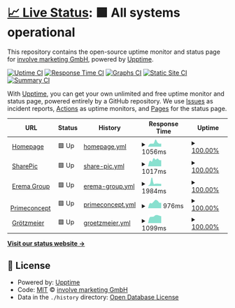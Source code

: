 # [📈 Live Status](https://involve-gmbh.github.io/upptime): <!--live status--> **🟩 All systems operational**

This repository contains the open-source uptime monitor and status page for [involve marketing GmbH](www.involve.at), powered by [Upptime](https://github.com/upptime/upptime).

[![Uptime CI](https://github.com/involve-gmbh/upptime/workflows/Uptime%20CI/badge.svg)](https://github.com/involve-gmbh/upptime/actions?query=workflow%3A%22Uptime+CI%22)
[![Response Time CI](https://github.com/involve-gmbh/upptime/workflows/Response%20Time%20CI/badge.svg)](https://github.com/involve-gmbh/upptime/actions?query=workflow%3A%22Response+Time+CI%22)
[![Graphs CI](https://github.com/involve-gmbh/upptime/workflows/Graphs%20CI/badge.svg)](https://github.com/involve-gmbh/upptime/actions?query=workflow%3A%22Graphs+CI%22)
[![Static Site CI](https://github.com/involve-gmbh/upptime/workflows/Static%20Site%20CI/badge.svg)](https://github.com/involve-gmbh/upptime/actions?query=workflow%3A%22Static+Site+CI%22)
[![Summary CI](https://github.com/involve-gmbh/upptime/workflows/Summary%20CI/badge.svg)](https://github.com/involve-gmbh/upptime/actions?query=workflow%3A%22Summary+CI%22)

With [Upptime](https://upptime.js.org), you can get your own unlimited and free uptime monitor and status page, powered entirely by a GitHub repository. We use [Issues](https://github.com/involve-gmbh/upptime/issues) as incident reports, [Actions](https://github.com/involve-gmbh/upptime/actions) as uptime monitors, and [Pages](https://involve-gmbh.github.io/upptime) for the status page.

<!--start: status pages-->
<!-- This summary is generated by Upptime (https://github.com/upptime/upptime) -->
<!-- Do not edit this manually, your changes will be overwritten -->
<!-- prettier-ignore -->
| URL | Status | History | Response Time | Uptime |
| --- | ------ | ------- | ------------- | ------ |
| <img alt="" src="https://icons.duckduckgo.com/ip3/involve.at.ico" height="13"> [Homepage](https://involve.at) | 🟩 Up | [homepage.yml](https://github.com/involve-gmbh/upptime/commits/HEAD/history/homepage.yml) | <details><summary><img alt="Response time graph" src="./graphs/homepage/response-time-week.png" height="20"> 1056ms</summary><br><a href="https://involve-gmbh.github.io/upptime/history/homepage"><img alt="Response time 849" src="https://img.shields.io/endpoint?url=https%3A%2F%2Fraw.githubusercontent.com%2Finvolve-gmbh%2Fupptime%2FHEAD%2Fapi%2Fhomepage%2Fresponse-time.json"></a><br><a href="https://involve-gmbh.github.io/upptime/history/homepage"><img alt="24-hour response time 871" src="https://img.shields.io/endpoint?url=https%3A%2F%2Fraw.githubusercontent.com%2Finvolve-gmbh%2Fupptime%2FHEAD%2Fapi%2Fhomepage%2Fresponse-time-day.json"></a><br><a href="https://involve-gmbh.github.io/upptime/history/homepage"><img alt="7-day response time 1056" src="https://img.shields.io/endpoint?url=https%3A%2F%2Fraw.githubusercontent.com%2Finvolve-gmbh%2Fupptime%2FHEAD%2Fapi%2Fhomepage%2Fresponse-time-week.json"></a><br><a href="https://involve-gmbh.github.io/upptime/history/homepage"><img alt="30-day response time 956" src="https://img.shields.io/endpoint?url=https%3A%2F%2Fraw.githubusercontent.com%2Finvolve-gmbh%2Fupptime%2FHEAD%2Fapi%2Fhomepage%2Fresponse-time-month.json"></a><br><a href="https://involve-gmbh.github.io/upptime/history/homepage"><img alt="1-year response time 868" src="https://img.shields.io/endpoint?url=https%3A%2F%2Fraw.githubusercontent.com%2Finvolve-gmbh%2Fupptime%2FHEAD%2Fapi%2Fhomepage%2Fresponse-time-year.json"></a></details> | <details><summary><a href="https://involve-gmbh.github.io/upptime/history/homepage">100.00%</a></summary><a href="https://involve-gmbh.github.io/upptime/history/homepage"><img alt="All-time uptime 99.94%" src="https://img.shields.io/endpoint?url=https%3A%2F%2Fraw.githubusercontent.com%2Finvolve-gmbh%2Fupptime%2FHEAD%2Fapi%2Fhomepage%2Fuptime.json"></a><br><a href="https://involve-gmbh.github.io/upptime/history/homepage"><img alt="24-hour uptime 100.00%" src="https://img.shields.io/endpoint?url=https%3A%2F%2Fraw.githubusercontent.com%2Finvolve-gmbh%2Fupptime%2FHEAD%2Fapi%2Fhomepage%2Fuptime-day.json"></a><br><a href="https://involve-gmbh.github.io/upptime/history/homepage"><img alt="7-day uptime 100.00%" src="https://img.shields.io/endpoint?url=https%3A%2F%2Fraw.githubusercontent.com%2Finvolve-gmbh%2Fupptime%2FHEAD%2Fapi%2Fhomepage%2Fuptime-week.json"></a><br><a href="https://involve-gmbh.github.io/upptime/history/homepage"><img alt="30-day uptime 100.00%" src="https://img.shields.io/endpoint?url=https%3A%2F%2Fraw.githubusercontent.com%2Finvolve-gmbh%2Fupptime%2FHEAD%2Fapi%2Fhomepage%2Fuptime-month.json"></a><br><a href="https://involve-gmbh.github.io/upptime/history/homepage"><img alt="1-year uptime 99.95%" src="https://img.shields.io/endpoint?url=https%3A%2F%2Fraw.githubusercontent.com%2Finvolve-gmbh%2Fupptime%2FHEAD%2Fapi%2Fhomepage%2Fuptime-year.json"></a></details>
| <img alt="" src="https://icons.duckduckgo.com/ip3/sharepic.eu.ico" height="13"> [SharePic](https://sharepic.eu) | 🟩 Up | [share-pic.yml](https://github.com/involve-gmbh/upptime/commits/HEAD/history/share-pic.yml) | <details><summary><img alt="Response time graph" src="./graphs/share-pic/response-time-week.png" height="20"> 1017ms</summary><br><a href="https://involve-gmbh.github.io/upptime/history/share-pic"><img alt="Response time 1001" src="https://img.shields.io/endpoint?url=https%3A%2F%2Fraw.githubusercontent.com%2Finvolve-gmbh%2Fupptime%2FHEAD%2Fapi%2Fshare-pic%2Fresponse-time.json"></a><br><a href="https://involve-gmbh.github.io/upptime/history/share-pic"><img alt="24-hour response time 960" src="https://img.shields.io/endpoint?url=https%3A%2F%2Fraw.githubusercontent.com%2Finvolve-gmbh%2Fupptime%2FHEAD%2Fapi%2Fshare-pic%2Fresponse-time-day.json"></a><br><a href="https://involve-gmbh.github.io/upptime/history/share-pic"><img alt="7-day response time 1017" src="https://img.shields.io/endpoint?url=https%3A%2F%2Fraw.githubusercontent.com%2Finvolve-gmbh%2Fupptime%2FHEAD%2Fapi%2Fshare-pic%2Fresponse-time-week.json"></a><br><a href="https://involve-gmbh.github.io/upptime/history/share-pic"><img alt="30-day response time 1036" src="https://img.shields.io/endpoint?url=https%3A%2F%2Fraw.githubusercontent.com%2Finvolve-gmbh%2Fupptime%2FHEAD%2Fapi%2Fshare-pic%2Fresponse-time-month.json"></a><br><a href="https://involve-gmbh.github.io/upptime/history/share-pic"><img alt="1-year response time 1014" src="https://img.shields.io/endpoint?url=https%3A%2F%2Fraw.githubusercontent.com%2Finvolve-gmbh%2Fupptime%2FHEAD%2Fapi%2Fshare-pic%2Fresponse-time-year.json"></a></details> | <details><summary><a href="https://involve-gmbh.github.io/upptime/history/share-pic">100.00%</a></summary><a href="https://involve-gmbh.github.io/upptime/history/share-pic"><img alt="All-time uptime 99.90%" src="https://img.shields.io/endpoint?url=https%3A%2F%2Fraw.githubusercontent.com%2Finvolve-gmbh%2Fupptime%2FHEAD%2Fapi%2Fshare-pic%2Fuptime.json"></a><br><a href="https://involve-gmbh.github.io/upptime/history/share-pic"><img alt="24-hour uptime 100.00%" src="https://img.shields.io/endpoint?url=https%3A%2F%2Fraw.githubusercontent.com%2Finvolve-gmbh%2Fupptime%2FHEAD%2Fapi%2Fshare-pic%2Fuptime-day.json"></a><br><a href="https://involve-gmbh.github.io/upptime/history/share-pic"><img alt="7-day uptime 100.00%" src="https://img.shields.io/endpoint?url=https%3A%2F%2Fraw.githubusercontent.com%2Finvolve-gmbh%2Fupptime%2FHEAD%2Fapi%2Fshare-pic%2Fuptime-week.json"></a><br><a href="https://involve-gmbh.github.io/upptime/history/share-pic"><img alt="30-day uptime 99.97%" src="https://img.shields.io/endpoint?url=https%3A%2F%2Fraw.githubusercontent.com%2Finvolve-gmbh%2Fupptime%2FHEAD%2Fapi%2Fshare-pic%2Fuptime-month.json"></a><br><a href="https://involve-gmbh.github.io/upptime/history/share-pic"><img alt="1-year uptime 99.96%" src="https://img.shields.io/endpoint?url=https%3A%2F%2Fraw.githubusercontent.com%2Finvolve-gmbh%2Fupptime%2FHEAD%2Fapi%2Fshare-pic%2Fuptime-year.json"></a></details>
| <img alt="" src="https://icons.duckduckgo.com/ip3/erema-group.com.ico" height="13"> [Erema Group](https://erema-group.com) | 🟩 Up | [erema-group.yml](https://github.com/involve-gmbh/upptime/commits/HEAD/history/erema-group.yml) | <details><summary><img alt="Response time graph" src="./graphs/erema-group/response-time-week.png" height="20"> 1984ms</summary><br><a href="https://involve-gmbh.github.io/upptime/history/erema-group"><img alt="Response time 1182" src="https://img.shields.io/endpoint?url=https%3A%2F%2Fraw.githubusercontent.com%2Finvolve-gmbh%2Fupptime%2FHEAD%2Fapi%2Ferema-group%2Fresponse-time.json"></a><br><a href="https://involve-gmbh.github.io/upptime/history/erema-group"><img alt="24-hour response time 1377" src="https://img.shields.io/endpoint?url=https%3A%2F%2Fraw.githubusercontent.com%2Finvolve-gmbh%2Fupptime%2FHEAD%2Fapi%2Ferema-group%2Fresponse-time-day.json"></a><br><a href="https://involve-gmbh.github.io/upptime/history/erema-group"><img alt="7-day response time 1984" src="https://img.shields.io/endpoint?url=https%3A%2F%2Fraw.githubusercontent.com%2Finvolve-gmbh%2Fupptime%2FHEAD%2Fapi%2Ferema-group%2Fresponse-time-week.json"></a><br><a href="https://involve-gmbh.github.io/upptime/history/erema-group"><img alt="30-day response time 1440" src="https://img.shields.io/endpoint?url=https%3A%2F%2Fraw.githubusercontent.com%2Finvolve-gmbh%2Fupptime%2FHEAD%2Fapi%2Ferema-group%2Fresponse-time-month.json"></a><br><a href="https://involve-gmbh.github.io/upptime/history/erema-group"><img alt="1-year response time 1234" src="https://img.shields.io/endpoint?url=https%3A%2F%2Fraw.githubusercontent.com%2Finvolve-gmbh%2Fupptime%2FHEAD%2Fapi%2Ferema-group%2Fresponse-time-year.json"></a></details> | <details><summary><a href="https://involve-gmbh.github.io/upptime/history/erema-group">100.00%</a></summary><a href="https://involve-gmbh.github.io/upptime/history/erema-group"><img alt="All-time uptime 99.94%" src="https://img.shields.io/endpoint?url=https%3A%2F%2Fraw.githubusercontent.com%2Finvolve-gmbh%2Fupptime%2FHEAD%2Fapi%2Ferema-group%2Fuptime.json"></a><br><a href="https://involve-gmbh.github.io/upptime/history/erema-group"><img alt="24-hour uptime 100.00%" src="https://img.shields.io/endpoint?url=https%3A%2F%2Fraw.githubusercontent.com%2Finvolve-gmbh%2Fupptime%2FHEAD%2Fapi%2Ferema-group%2Fuptime-day.json"></a><br><a href="https://involve-gmbh.github.io/upptime/history/erema-group"><img alt="7-day uptime 100.00%" src="https://img.shields.io/endpoint?url=https%3A%2F%2Fraw.githubusercontent.com%2Finvolve-gmbh%2Fupptime%2FHEAD%2Fapi%2Ferema-group%2Fuptime-week.json"></a><br><a href="https://involve-gmbh.github.io/upptime/history/erema-group"><img alt="30-day uptime 100.00%" src="https://img.shields.io/endpoint?url=https%3A%2F%2Fraw.githubusercontent.com%2Finvolve-gmbh%2Fupptime%2FHEAD%2Fapi%2Ferema-group%2Fuptime-month.json"></a><br><a href="https://involve-gmbh.github.io/upptime/history/erema-group"><img alt="1-year uptime 99.96%" src="https://img.shields.io/endpoint?url=https%3A%2F%2Fraw.githubusercontent.com%2Finvolve-gmbh%2Fupptime%2FHEAD%2Fapi%2Ferema-group%2Fuptime-year.json"></a></details>
| <img alt="" src="https://icons.duckduckgo.com/ip3/primeconcept.at.ico" height="13"> [Primeconcept](https://primeconcept.at) | 🟩 Up | [primeconcept.yml](https://github.com/involve-gmbh/upptime/commits/HEAD/history/primeconcept.yml) | <details><summary><img alt="Response time graph" src="./graphs/primeconcept/response-time-week.png" height="20"> 976ms</summary><br><a href="https://involve-gmbh.github.io/upptime/history/primeconcept"><img alt="Response time 1019" src="https://img.shields.io/endpoint?url=https%3A%2F%2Fraw.githubusercontent.com%2Finvolve-gmbh%2Fupptime%2FHEAD%2Fapi%2Fprimeconcept%2Fresponse-time.json"></a><br><a href="https://involve-gmbh.github.io/upptime/history/primeconcept"><img alt="24-hour response time 854" src="https://img.shields.io/endpoint?url=https%3A%2F%2Fraw.githubusercontent.com%2Finvolve-gmbh%2Fupptime%2FHEAD%2Fapi%2Fprimeconcept%2Fresponse-time-day.json"></a><br><a href="https://involve-gmbh.github.io/upptime/history/primeconcept"><img alt="7-day response time 976" src="https://img.shields.io/endpoint?url=https%3A%2F%2Fraw.githubusercontent.com%2Finvolve-gmbh%2Fupptime%2FHEAD%2Fapi%2Fprimeconcept%2Fresponse-time-week.json"></a><br><a href="https://involve-gmbh.github.io/upptime/history/primeconcept"><img alt="30-day response time 942" src="https://img.shields.io/endpoint?url=https%3A%2F%2Fraw.githubusercontent.com%2Finvolve-gmbh%2Fupptime%2FHEAD%2Fapi%2Fprimeconcept%2Fresponse-time-month.json"></a><br><a href="https://involve-gmbh.github.io/upptime/history/primeconcept"><img alt="1-year response time 1004" src="https://img.shields.io/endpoint?url=https%3A%2F%2Fraw.githubusercontent.com%2Finvolve-gmbh%2Fupptime%2FHEAD%2Fapi%2Fprimeconcept%2Fresponse-time-year.json"></a></details> | <details><summary><a href="https://involve-gmbh.github.io/upptime/history/primeconcept">100.00%</a></summary><a href="https://involve-gmbh.github.io/upptime/history/primeconcept"><img alt="All-time uptime 99.93%" src="https://img.shields.io/endpoint?url=https%3A%2F%2Fraw.githubusercontent.com%2Finvolve-gmbh%2Fupptime%2FHEAD%2Fapi%2Fprimeconcept%2Fuptime.json"></a><br><a href="https://involve-gmbh.github.io/upptime/history/primeconcept"><img alt="24-hour uptime 100.00%" src="https://img.shields.io/endpoint?url=https%3A%2F%2Fraw.githubusercontent.com%2Finvolve-gmbh%2Fupptime%2FHEAD%2Fapi%2Fprimeconcept%2Fuptime-day.json"></a><br><a href="https://involve-gmbh.github.io/upptime/history/primeconcept"><img alt="7-day uptime 100.00%" src="https://img.shields.io/endpoint?url=https%3A%2F%2Fraw.githubusercontent.com%2Finvolve-gmbh%2Fupptime%2FHEAD%2Fapi%2Fprimeconcept%2Fuptime-week.json"></a><br><a href="https://involve-gmbh.github.io/upptime/history/primeconcept"><img alt="30-day uptime 100.00%" src="https://img.shields.io/endpoint?url=https%3A%2F%2Fraw.githubusercontent.com%2Finvolve-gmbh%2Fupptime%2FHEAD%2Fapi%2Fprimeconcept%2Fuptime-month.json"></a><br><a href="https://involve-gmbh.github.io/upptime/history/primeconcept"><img alt="1-year uptime 99.95%" src="https://img.shields.io/endpoint?url=https%3A%2F%2Fraw.githubusercontent.com%2Finvolve-gmbh%2Fupptime%2FHEAD%2Fapi%2Fprimeconcept%2Fuptime-year.json"></a></details>
| <img alt="" src="https://icons.duckduckgo.com/ip3/groetzmeier.at.ico" height="13"> [Grötzmeier](https://groetzmeier.at) | 🟩 Up | [groetzmeier.yml](https://github.com/involve-gmbh/upptime/commits/HEAD/history/groetzmeier.yml) | <details><summary><img alt="Response time graph" src="./graphs/groetzmeier/response-time-week.png" height="20"> 1099ms</summary><br><a href="https://involve-gmbh.github.io/upptime/history/groetzmeier"><img alt="Response time 1083" src="https://img.shields.io/endpoint?url=https%3A%2F%2Fraw.githubusercontent.com%2Finvolve-gmbh%2Fupptime%2FHEAD%2Fapi%2Fgroetzmeier%2Fresponse-time.json"></a><br><a href="https://involve-gmbh.github.io/upptime/history/groetzmeier"><img alt="24-hour response time 1070" src="https://img.shields.io/endpoint?url=https%3A%2F%2Fraw.githubusercontent.com%2Finvolve-gmbh%2Fupptime%2FHEAD%2Fapi%2Fgroetzmeier%2Fresponse-time-day.json"></a><br><a href="https://involve-gmbh.github.io/upptime/history/groetzmeier"><img alt="7-day response time 1099" src="https://img.shields.io/endpoint?url=https%3A%2F%2Fraw.githubusercontent.com%2Finvolve-gmbh%2Fupptime%2FHEAD%2Fapi%2Fgroetzmeier%2Fresponse-time-week.json"></a><br><a href="https://involve-gmbh.github.io/upptime/history/groetzmeier"><img alt="30-day response time 1154" src="https://img.shields.io/endpoint?url=https%3A%2F%2Fraw.githubusercontent.com%2Finvolve-gmbh%2Fupptime%2FHEAD%2Fapi%2Fgroetzmeier%2Fresponse-time-month.json"></a><br><a href="https://involve-gmbh.github.io/upptime/history/groetzmeier"><img alt="1-year response time 1083" src="https://img.shields.io/endpoint?url=https%3A%2F%2Fraw.githubusercontent.com%2Finvolve-gmbh%2Fupptime%2FHEAD%2Fapi%2Fgroetzmeier%2Fresponse-time-year.json"></a></details> | <details><summary><a href="https://involve-gmbh.github.io/upptime/history/groetzmeier">100.00%</a></summary><a href="https://involve-gmbh.github.io/upptime/history/groetzmeier"><img alt="All-time uptime 99.94%" src="https://img.shields.io/endpoint?url=https%3A%2F%2Fraw.githubusercontent.com%2Finvolve-gmbh%2Fupptime%2FHEAD%2Fapi%2Fgroetzmeier%2Fuptime.json"></a><br><a href="https://involve-gmbh.github.io/upptime/history/groetzmeier"><img alt="24-hour uptime 100.00%" src="https://img.shields.io/endpoint?url=https%3A%2F%2Fraw.githubusercontent.com%2Finvolve-gmbh%2Fupptime%2FHEAD%2Fapi%2Fgroetzmeier%2Fuptime-day.json"></a><br><a href="https://involve-gmbh.github.io/upptime/history/groetzmeier"><img alt="7-day uptime 100.00%" src="https://img.shields.io/endpoint?url=https%3A%2F%2Fraw.githubusercontent.com%2Finvolve-gmbh%2Fupptime%2FHEAD%2Fapi%2Fgroetzmeier%2Fuptime-week.json"></a><br><a href="https://involve-gmbh.github.io/upptime/history/groetzmeier"><img alt="30-day uptime 100.00%" src="https://img.shields.io/endpoint?url=https%3A%2F%2Fraw.githubusercontent.com%2Finvolve-gmbh%2Fupptime%2FHEAD%2Fapi%2Fgroetzmeier%2Fuptime-month.json"></a><br><a href="https://involve-gmbh.github.io/upptime/history/groetzmeier"><img alt="1-year uptime 99.94%" src="https://img.shields.io/endpoint?url=https%3A%2F%2Fraw.githubusercontent.com%2Finvolve-gmbh%2Fupptime%2FHEAD%2Fapi%2Fgroetzmeier%2Fuptime-year.json"></a></details>

<!--end: status pages-->

[**Visit our status website →**](https://involve-gmbh.github.io/upptime)

## 📄 License

- Powered by: [Upptime](https://github.com/upptime/upptime)
- Code: [MIT](./LICENSE) © [involve marketing GmbH](www.involve.at)
- Data in the `./history` directory: [Open Database License](https://opendatacommons.org/licenses/odbl/1-0/)
